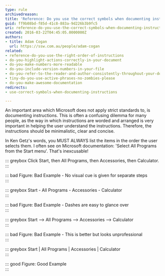 ```yaml
---
type: rule
archivedreason: 
title: 'Reference: Do you use the correct symbols when documenting instructions?'
guid: ff9b08bd-f85d-41c8-883a-9d226b3b9fc5
uri: reference-do-you-use-the-correct-symbols-when-documenting-instructions
created: 2016-03-22T04:45:05.0000000Z
authors:
- title: Adam Cogan
  url: https://ssw.com.au/people/adam-cogan
related:
- reference-do-you-use-the-right-order-of-instructions
- do-you-highlight-actions-correctly-in-your-document
- do-you-make-numbers-more-readable
- do-you-include-version-numbers-in-your-file
- do-you-refer-to-the-reader-and-author-consistently-throughout-your-document
- tiny-do-you-use-active-phrases-no-zombies-please
- do-you-make-awesome-documentation
redirects:
- use-correct-symbols-when-documenting-instructions

---
```


An important area which Microsoft does not apply strict standards to, is documenting instructions. This is often a confusing dilemma for many people, as the way in which instructions are worded and arranged is very important in helping the user understand the instructions. Therefore, the instructions should be minimalistic, clear and concise.

<!--endintro-->

In Ken Getz's words, you MUST ALWAYS list the items in the order the user selects them. I often see on Microsoft documentation: 'Select All Programs from the Start menu'. That's inexcusable!



::: greybox
Click Start, then All Programs, then Accessories, then Calculator.  
:::

::: bad
Figure: Bad Example - No visual cue is given for separate steps  
:::

::: greybox
Start - All Programs - Accessories - Calculator  
:::

::: bad
Figure: Bad Example - Dashes are easy to glance over  
:::

::: greybox
Start --&gt; All Programs --&gt; Accessories --&gt; Calculator  
:::

::: bad
Figure: Bad Example - This is better but looks unprofessional  
:::

::: greybox
Start | All Programs | Accessories | Calculator  
:::

::: good
Figure: Good Example  
:::
